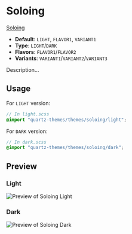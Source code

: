 # Soloing

[Soloing](https://github.com/isax785)

- **Default**: `LIGHT`, `FLAVOR1`, `VARIANT1`
- **Type**: `LIGHT`/`DARK`
- **Flavors**: `FLAVOR1`/`FLAVOR2`
- **Variants**: `VARIANT1`/`VARIANT2`/`VARIANT3`

Description...

## Usage

For `LIGHT` version:

```scss
// In light.scss
@import "quartz-themes/themes/soloing/light";
```

For `DARK` version:

```scss
// In dark.scss
@import "quartz-themes/themes/soloing/dark";
```

## Preview

### Light

![Preview of Soloing Light](preview-light.png)

### Dark

![Preview of Soloing Dark](preview-dark.png)
